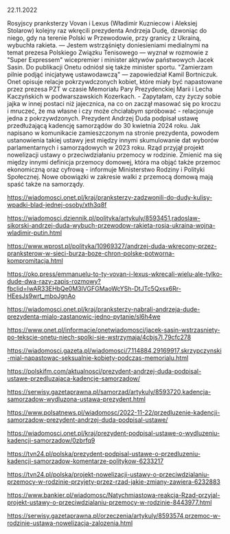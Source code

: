 22.11.2022

Rosyjscy pranksterzy Vovan i Lexus (Władimir Kuzniecow i Aleksiej Stolarow) kolejny raz wkręcili prezydenta Andrzeja Dudę, dzwoniąc do niego, gdy na terenie Polski w Przewodowie, przy granicy z Ukrainą, wybuchła rakieta. — Jestem wstrząśnięty doniesieniami medialnymi na temat prezesa Polskiego Związku Tenisowego — wyznał w rozmowie z "Super Expressem" wicepremier i minister aktywów państwowych Jacek Sasin. Do publikacji Onetu odniósł się także minister sportu. "Zamierzam pilnie podjąć inicjatywę ustawodawczą" — zapowiedział Kamil Bortniczuk. Onet opisuje relacje pokrzywdczonych kobiet, które miały być napastowane przez prezesa PZT w czasie Memoriału Pary Prezydenckiej Marii i Lecha Kaczyńskich w podwarszawskich Kozerkach. - Zapytałam, czy życzy sobie jajka w innej postaci niż jajecznica, na co on zaczął masować się po kroczu i mruczeć, że ma własne i czy może chciałabym spróbować - relacjonuje jedna z pokrzywdzonych. Prezydent Andrzej Duda podpisał ustawę przedłużającą kadencję samorządów do 30 kwietnia 2024 roku. Jak napisano w komunikacie zamieszczonym na stronie prezydenta, powodem ustanowienia takiej ustawy jest między innymi skumulowanie dat wyborów parlamentarnych i samorządowych w 2023 roku. Rząd przyjął projekt nowelizacji ustawy o przeciwdziałaniu przemocy w rodzinie. Zmienić ma się między innymi definicja przemocy domowej, która ma objąć także przemoc ekonomiczną oraz cyfrową - informuje Ministerstwo Rodziny i Polityki Społecznej. Nowe obowiązki w zakresie walki z przemocą domową mają spaść także na samorządy.

https://wiadomosci.onet.pl/kraj/pranksterzy-zadzwonili-do-dudy-kulisy-wpadki-blad-jednej-osoby/xth3q8f

https://wiadomosci.dziennik.pl/polityka/artykuly/8593451,radoslaw-sikorski-andrzej-duda-wybuch-przewodow-rakieta-rosja-ukraina-wojna-wladimir-putin.html

https://www.wprost.pl/polityka/10969327/andrzej-duda-wkrecony-przez-pranksterow-w-sieci-burza-boze-chron-polske-potworna-kompromitacja.html

https://oko.press/emmanuelu-to-ty-vovan-i-lexus-wkrecali-wielu-ale-tylko-dude-dwa-razy-zapis-rozmowy?fbclid=IwAR33EHbQe0M3lVGFGMaoWcYSh-DtJTc5Qxsx6Rr-HEesJs9wrt_mboJgnAo

https://wiadomosci.onet.pl/kraj/pranksterzy-nabrali-andrzeja-dude-prezydenta-mialo-zastanowic-jedno-pytanie/sl6h4we

https://www.onet.pl/informacje/onetwiadomosci/jacek-sasin-wstrzasniety-po-tekscie-onetu-niech-spolki-sie-wstrzymaja/4cbjs7l,79cfc278

https://wiadomosci.gazeta.pl/wiadomosci/7,114884,29169917,skrzypczynski-mial-napastowac-seksualnie-kobiety-podczas-memorialu.html

https://polskifm.com/aktualnosci/prezydent-andrzej-duda-podpisal-ustawe-przedluzajaca-kadencje-samorzadow/

https://serwisy.gazetaprawna.pl/samorzad/artykuly/8593720,kadencja-samorzadow-wydluzona-ustawa-prezydent.html

https://www.polsatnews.pl/wiadomosc/2022-11-22/przedluzenie-kadencji-samorzadow-prezydent-andrzej-duda-podpisal-ustawe/

https://wiadomosci.onet.pl/kraj/prezydent-podpisal-ustawe-o-wydluzeniu-kadencji-samorzadow/0zbrfq9

https://tvn24.pl/polska/prezydent-podpisal-ustawe-o-przedluzeniu-kadencji-samorzadow-komentarze-politykow-6233217

https://tvn24.pl/polska/projekt-nowelizacji-ustawy-o-przeciwdzialaniu-przemocy-w-rodzinie-przyjety-przez-rzad-jakie-zmiany-zawiera-6232883

https://www.bankier.pl/wiadomosc/Natychmiastowa-reakcja-Rzad-przyjal-projekt-ustawy-o-przeciwdzialaniu-przemocy-w-rodzinie-8443977.html

https://serwisy.gazetaprawna.pl/orzeczenia/artykuly/8593574,przemoc-w-rodzinie-ustawa-nowelizacja-zalozenia.html